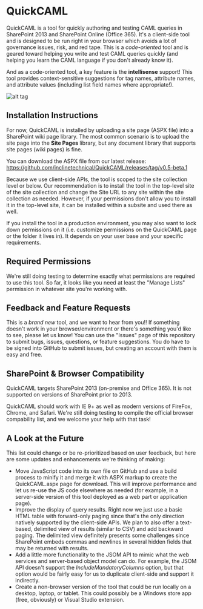 # QuickCAML
QuickCAML is a tool for quickly authoring and testing CAML queries in SharePoint 2013 and SharePoint Online (Office 365). It's a client-side tool and is designed to be run right in your browser which avoids a lot of governance issues, risk, and red tape. This is a *code-oriented* tool and is geared toward helping you write and test CAML queries quickly (and helping you learn the CAML language if you don't already know it).

And as a code-oriented tool, a key feature is the **intellisense** support! This tool provides context-sensitive suggestions for tag names, attribute names, and attribute values (including list field names where appropriate!).

![alt tag](https://doseofdotnet.files.wordpress.com/2015/01/caml_tool1.png "Screenshot of QuickCAML showing intellisense")

## Installation Instructions
For now, QuickCAML is installed by uploading a site page (ASPX file) into a SharePoint wiki page library. The most common scenario is to upload the site page into the **Site Pages** library, but any document library that supports site pages (wiki pages) is fine.

You can download the ASPX file from our latest release:
https://github.com/inclinetechnical/QuickCAML/releases/tag/v0.5-beta.1

Because we use client-side APIs, the tool is scoped to the site collection level or below. Our recommendation is to install the tool in the top-level site of the site collection and change the Site URL to any site within the site collection as needed. However, if your permissions don't allow you to install it in the top-level site, it can be installed within a subsite and used there as well.

If you install the tool in a production environment, you may also want to lock down permissions on it (i.e. customize permissions on the QuickCAML page or the folder it lives in). It depends on your user base and your specific requirements.

## Required Permissions
We're still doing testing to determine exactly what permissions are required to use this tool. So far, it looks like you need at least the "Manage Lists" permission in whatever site you're working with.

## Feedback and Feature Requests
This is a *brand new* tool, and we want to hear from you!! If something doesn't work in your browser/environment or there's something you'd like to see, please let us know! You can use the "Issues" page of this repository to submit bugs, issues, questions, or feature suggestions. You do have to be signed into GitHub to submit issues, but creating an account with them is easy and free.

## SharePoint & Browser Compatibility
QuickCAML targets SharePoint 2013 (on-premise and Office 365). It is not supported on versions of SharePoint prior to 2013.

QuickCAML should work with IE 9+ as well as modern versions of FireFox, Chrome, and Safari. We're still doing testing to compile the official browser compability list, and we welcome your help with that task!

## A Look at the Future

This list could change or be re-prioritized based on user feedback, but here are some updates and enhancements we're thinking of making:

* Move JavaScript code into its own file on GitHub and use a build process to minify it and merge it with ASPX markup to create the QuickCAML.aspx page for download. This will improve performance and let us re-use the JS code elsewhere as needed (for example, in a server-side version of this tool deployed as a web part or application page).
* Improve the display of query results. Right now we just use a basic HTML table with forward-only paging since that's the only direction natively supported by the client-side APIs. We plan to also offer a text-based, delimited view of results (similar to CSV) and add backward paging. The delimited view definitely presents some challenges since SharePoint embeds commas and newlines in several hidden fields that may be returned with results.
* Add a little more functionality to the JSOM API to mimic what the web services and server-based object model can do. For example, the JSOM API doesn't support the *IncludeMandatoryColumns* option, but that option would be fairly easy for us to duplicate client-side and support it indirectly.
* Create a non-browser version of the tool that could be run locally on a desktop, laptop, or tablet. This could possibly be a Windows store app (free, obviously) or Visual Studio extension.
